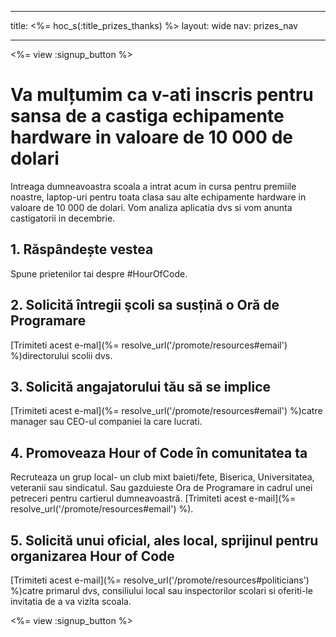 * * *

title: <%= hoc_s(:title_prizes_thanks) %> layout: wide nav: prizes_nav

* * *

<%= view :signup_button %>

# Va mulțumim ca v-ati inscris pentru sansa de a castiga echipamente hardware in valoare de 10 000 de dolari

Intreaga dumneavoastra scoala a intrat acum in cursa pentru premiile noastre, laptop-uri pentru toata clasa sau alte echipamente hardware in valoare de 10 000 de dolari. Vom analiza aplicatia dvs si vom anunta castigatorii in decembrie.

## 1. Răspândește vestea

Spune prietenilor tai despre #HourOfCode.

## 2. Solicită întregii şcoli sa susțină o Oră de Programare

[Trimiteti acest e-mal](%= resolve_url('/promote/resources#email') %)directorului scolii dvs.

## 3. Solicită angajatorului tău să se implice

[Trimiteti acest e-mal](%= resolve_url('/promote/resources#email') %)catre manager sau CEO-ul companiei la care lucrati.

## 4. Promoveaza Hour of Code în comunitatea ta

Recruteaza un grup local- un club mixt baieti/fete, Biserica, Universitatea, veteranii sau sindicatul. Sau gazduieste Ora de Programare in cadrul unei petreceri pentru cartierul dumneavoastră. [Trimiteti acest e-mail](%= resolve_url('/promote/resources#email') %).

## 5. Solicită unui oficial, ales local, sprijinul pentru organizarea Hour of Code

[Trimiteti acest e-mail](%= resolve_url('/promote/resources#politicians') %)catre primarul dvs, consiliului local sau inspectorilor scolari si oferiti-le invitatia de a va vizita scoala.

<%= view :signup_button %>